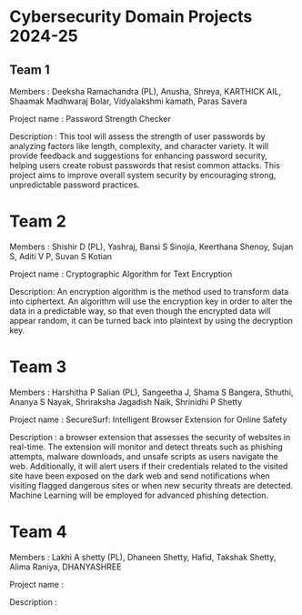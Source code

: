 # Cybersecurity Domain Projects 2024-25
## Team 1 
Members : 
Deeksha Ramachandra (PL),
Anusha,
Shreya,
KARTHICK AIL,
Shaamak Madhwaraj Bolar, 
Vidyalakshmi kamath,
Paras Savera

Project name : Password Strength Checker

Description : This tool will assess the strength of user passwords by analyzing factors like length, complexity, and character variety. It will provide feedback and suggestions for enhancing password security, helping users create robust passwords that resist common attacks. This project aims to improve overall system security by encouraging strong, unpredictable password practices.

# Team 2
Members :
Shishir D  (PL),
Yashraj,
Bansi S Sinojia,
Keerthana Shenoy,
Sujan S,
Aditi V P,
Suvan S Kotian

Project name : Cryptographic Algorithm for Text Encryption 

Description: An encryption algorithm is the method used to transform data into ciphertext. An algorithm will use the encryption key in order to alter the data in a predictable way, so that even though the encrypted data will appear random, it can be turned back into plaintext by using the decryption key.  

# Team 3
Members :
Harshitha P Salian  (PL),
Sangeetha J,
Shama S Bangera, 
Sthuthi,
Ananya S Nayak,
Shriraksha Jagadish Naik, 
Shrinidhi P Shetty

Project name : SecureSurf: Intelligent Browser Extension for Online Safety

Description : a browser extension that assesses the security of websites in real-time. The extension will monitor and detect threats such as phishing attempts, malware downloads, and unsafe scripts as users navigate the web. Additionally, it will alert users if their credentials related to the visited site have been exposed on the dark web and send notifications when visiting flagged dangerous sites or when new security threats are detected. Machine Learning will be employed for advanced phishing detection.

# Team 4
Members : 
Lakhi A shetty  (PL),
Dhaneen Shetty,
Hafid,
Takshak Shetty,
Alima Raniya,
DHANYASHREE

Project name : 

Description : 